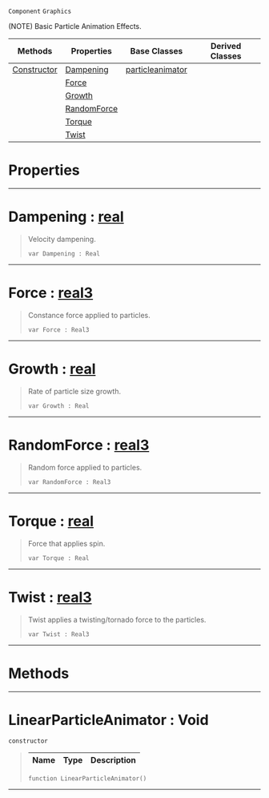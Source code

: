  `Component` `Graphics`



(NOTE) Basic Particle Animation Effects.

|Methods|Properties|Base Classes|Derived Classes|
|---|---|---|---|
|[ Constructor](https://plasmaengine.github.io/PlasmaDocs/Plasma1/C++/code_reference/class_reference/linearparticleanimator.md#linearparticleanimator-v)|[ Dampening](https://plasmaengine.github.io/PlasmaDocs/Plasma1/C++/code_reference/class_reference/linearparticleanimator.md#dampening-plasma-engine-do)|[particleanimator](https://plasmaengine.github.io/PlasmaDocs/Plasma1/C++/code_reference/class_reference/particleanimator.md)| |
| |[ Force](https://plasmaengine.github.io/PlasmaDocs/Plasma1/C++/code_reference/class_reference/linearparticleanimator.md#force-plasma-engine-docume)| | |
| |[ Growth](https://plasmaengine.github.io/PlasmaDocs/Plasma1/C++/code_reference/class_reference/linearparticleanimator.md#growth-plasma-engine-docum)| | |
| |[ RandomForce](https://plasmaengine.github.io/PlasmaDocs/Plasma1/C++/code_reference/class_reference/linearparticleanimator.md#randomforce-plasma-engine)| | |
| |[ Torque](https://plasmaengine.github.io/PlasmaDocs/Plasma1/C++/code_reference/class_reference/linearparticleanimator.md#torque-plasma-engine-docum)| | |
| |[ Twist](https://plasmaengine.github.io/PlasmaDocs/Plasma1/C++/code_reference/class_reference/linearparticleanimator.md#twist-plasma-engine-docume)| | |


 #  Properties


---  
 #  Dampening : [real](https://plasmaengine.github.io/PlasmaDocs/Plasma1/C++/code_reference/lightning_base_types/real.md)

> Velocity dampening.
> ``` lang=cpp, name=Lightning
> var Dampening : Real


---  
 #  Force : [real3](https://plasmaengine.github.io/PlasmaDocs/Plasma1/C++/code_reference/lightning_base_types/real3.md)

> Constance force applied to particles.
> ``` lang=cpp, name=Lightning
> var Force : Real3


---  
 #  Growth : [real](https://plasmaengine.github.io/PlasmaDocs/Plasma1/C++/code_reference/lightning_base_types/real.md)

> Rate of particle size growth.
> ``` lang=cpp, name=Lightning
> var Growth : Real


---  
 #  RandomForce : [real3](https://plasmaengine.github.io/PlasmaDocs/Plasma1/C++/code_reference/lightning_base_types/real3.md)

> Random force applied to particles.
> ``` lang=cpp, name=Lightning
> var RandomForce : Real3


---  
 #  Torque : [real](https://plasmaengine.github.io/PlasmaDocs/Plasma1/C++/code_reference/lightning_base_types/real.md)

> Force that applies spin.
> ``` lang=cpp, name=Lightning
> var Torque : Real


---  
 #  Twist : [real3](https://plasmaengine.github.io/PlasmaDocs/Plasma1/C++/code_reference/lightning_base_types/real3.md)

> Twist applies a twisting/tornado force to the particles.
> ``` lang=cpp, name=Lightning
> var Twist : Real3


---  
 #  Methods


---  
 #  LinearParticleAnimator : Void

 `constructor`

> 
> |Name|Type|Description|
> |---|---|---|
> ``` lang=cpp, name=Lightning
> function LinearParticleAnimator()
> ``` 


---  
 

 